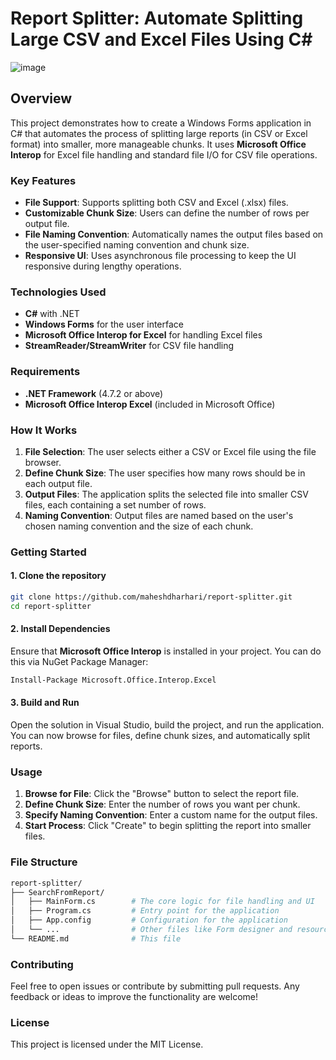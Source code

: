 # Report Splitter: Automate Splitting Large CSV and Excel Files Using C#

![image](https://github.com/user-attachments/assets/cd259d24-7a34-4b2b-93c5-727affffa265)

## Overview

This project demonstrates how to create a Windows Forms application in C# that automates the process of splitting large reports (in CSV or Excel format) into smaller, more manageable chunks. It uses **Microsoft Office Interop** for Excel file handling and standard file I/O for CSV file operations.

### Key Features

- **File Support**: Supports splitting both CSV and Excel (.xlsx) files.
- **Customizable Chunk Size**: Users can define the number of rows per output file.
- **File Naming Convention**: Automatically names the output files based on the user-specified naming convention and chunk size.
- **Responsive UI**: Uses asynchronous file processing to keep the UI responsive during lengthy operations.

### Technologies Used

- **C#** with .NET
- **Windows Forms** for the user interface
- **Microsoft Office Interop for Excel** for handling Excel files
- **StreamReader/StreamWriter** for CSV file handling

### Requirements

- **.NET Framework** (4.7.2 or above)
- **Microsoft Office Interop Excel** (included in Microsoft Office)

### How It Works

1. **File Selection**: The user selects either a CSV or Excel file using the file browser.
2. **Define Chunk Size**: The user specifies how many rows should be in each output file.
3. **Output Files**: The application splits the selected file into smaller CSV files, each containing a set number of rows.
4. **Naming Convention**: Output files are named based on the user's chosen naming convention and the size of each chunk.

### Getting Started

#### 1. Clone the repository

```bash
git clone https://github.com/maheshdharhari/report-splitter.git
cd report-splitter
```

#### 2. Install Dependencies

Ensure that **Microsoft Office Interop** is installed in your project. You can do this via NuGet Package Manager:

```bash
Install-Package Microsoft.Office.Interop.Excel
```

#### 3. Build and Run

Open the solution in Visual Studio, build the project, and run the application. You can now browse for files, define chunk sizes, and automatically split reports.

### Usage

1. **Browse for File**: Click the "Browse" button to select the report file.
2. **Define Chunk Size**: Enter the number of rows you want per chunk.
3. **Specify Naming Convention**: Enter a custom name for the output files.
4. **Start Process**: Click "Create" to begin splitting the report into smaller files.

### File Structure

```bash
report-splitter/
├── SearchFromReport/
│   ├── MainForm.cs        # The core logic for file handling and UI
│   ├── Program.cs         # Entry point for the application
│   ├── App.config         # Configuration for the application
│   └── ...                # Other files like Form designer and resources
└── README.md              # This file
```

### Contributing

Feel free to open issues or contribute by submitting pull requests. Any feedback or ideas to improve the functionality are welcome!

### License

This project is licensed under the MIT License.
